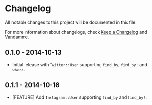 # Changelog

All notable changes to this project will be documented in this file.

For more information about changelogs, check
[Keep a Changelog](http://keepachangelog.com) and
[Vandamme](http://tech-angels.github.io/vandamme).

## 0.1.0 - 2014-10-13

* Initial release with `Twitter::User` supporting `find_by`, `find_by!` and `where`.

## 0.1.1 - 2014-10-16

* [FEATURE] Add `Instagram::User` supporting `find_by` and `find_by!`.
